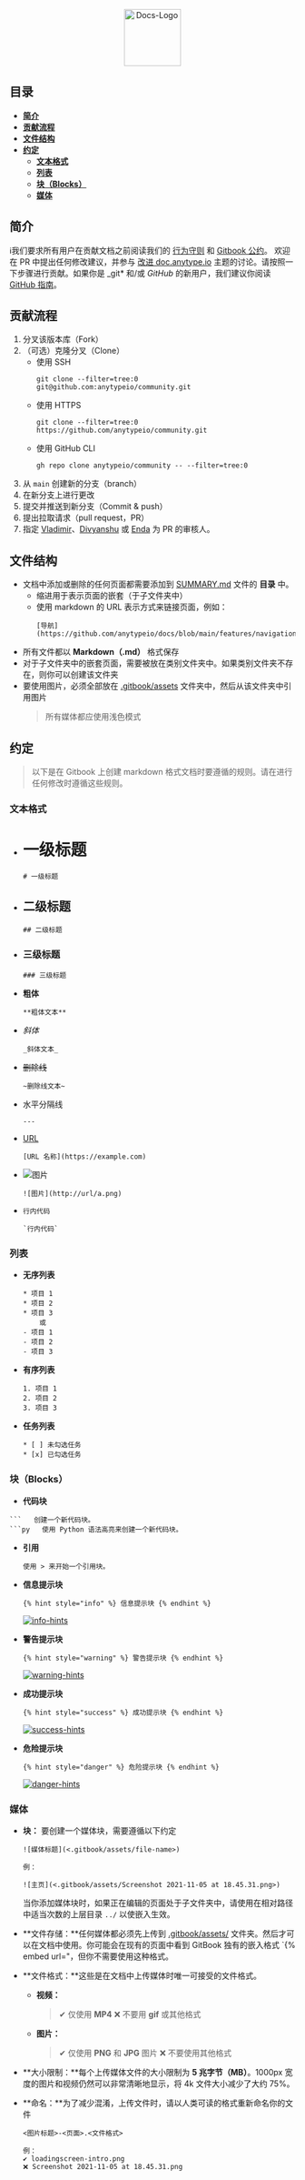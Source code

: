 <p align="center">
    <a href="https://doc.anytype.io">
        <img src="../.gitbook/assets/anytype-logo-360px.png" alt="Docs-Logo" width="100px" height="100px">
    </a>
</p>


## 目录

- [**简介**](#Intro)
- [**贡献流程**](#contribution-process)
- [**文件结构**](#file-structure)
- [**约定**](#conventions)
   - [**文本格式**](#text-formats)
   - [**列表**](#lists)
   - [**块（Blocks）**](#blocks)
   - [**媒体**](#media)

## 简介

ℹ️我们要求所有用户在贡献文档之前阅读我们的 [行为守则](https://github.com/anytypeio/community/blob/main/README.md#code-of-conduct) 和 [Gitbook 公约](#conventions)。
欢迎在 PR 中提出任何修改建议，并参与 [改进 doc.anytype.io](https://community.anytype.io/t/improvements-for-doc-anytype-io/2862) 主题的讨论。请按照一下步骤进行贡献。如果你是 \_git\* 和/或 _GitHub_ 的新用户，我们建议你阅读 [GitHub 指南](https://guides.github.com/introduction/flow/)。


## 贡献流程

1. 分叉该版本库（Fork）
2. （可选）克隆分叉（Clone）
   - 使用 SSH
      ```shell
      git clone --filter=tree:0 git@github.com:anytypeio/community.git
      ```
   - 使用 HTTPS
      ```shell
      git clone --filter=tree:0 https://github.com/anytypeio/community.git
      ```
   - 使用 GitHub CLI
      ```shell
      gh repo clone anytypeio/community -- --filter=tree:0
      ```
3. 从 `main` 创建新的分支（branch）
4. 在新分支上进行更改
5. 提交并推送到新分支（Commit & push）
6. 提出拉取请求（pull request，PR）
7. 指定 [Vladimir](https://github.com/d1eselboy)、[Divyanshu](https://github.com/div3xi) 或 [Enda](https://github.com/endac) 为 PR 的审核人。

## 文件结构

* 文档中添加或删除的任何页面都需要添加到 [SUMMARY.md](https://github.com/anytypeio/docs/blob/main/SUMMARY.md) 文件的 **目录** 中。
   * 缩进用于表示页面的嵌套（于子文件夹中）
   * 使用 markdown 的 URL 表示方式来链接页面，例如：
      ```
      [导航](https://github.com/anytypeio/docs/blob/main/features/navigation.md)
      ```
* 所有文件都以 **Markdown（.md）** 格式保存
* 对于子文件夹中的嵌套页面，需要被放在类别文件夹中。如果类别文件夹不存在，则你可以创建该文件夹
* 要使用图片，必须全部放在 [.gitbook/assets](https://github.com/anytypeio/docs/tree/main/.gitbook/assets) 文件夹中，然后从该文件夹中引用图片
   > 所有媒体都应使用浅色模式
## 约定

> 以下是在 Gitbook 上创建 markdown 格式文档时要遵循的规则。请在进行任何修改时遵循这些规则。

### 文本格式

- # 一级标题
   ```
   # 一级标题
   ```

- ## 二级标题
   ```
   ## 二级标题
   ```

- ### 三级标题
   ```
   ### 三级标题
   ```

- **粗体**
   ```
   **粗体文本**
   ```

- *斜体*
   ```
   _斜体文本_
   ```

- ~~删除线~~
   ```
   ~删除线文本~
   ```

- 水平分隔线
   ```
   ---
   ```

- [URL](#)
   ```
   [URL 名称](https://example.com)
   ```

- ![图片](#)
   ```
   ![图片](http://url/a.png)
   ```

- `行内代码`
   ```
   `行内代码`
   ```

### 列表

- **无序列表**
   ```
   * 项目 1
   * 项目 2
   * 项目 3
       或
   - 项目 1
   - 项目 2
   - 项目 3
   ```

- **有序列表**
   ```
   1. 项目 1
   2. 项目 2
   3. 项目 3
   ```

- **任务列表**
   ```
   * [ ] 未勾选任务
   * [x] 已勾选任务
   ```

### 块（Blocks）

- **代码块**
```
```   创建一个新代码块。
```py   使用 Python 语法高亮来创建一个新代码块。
```

- **引用**
   ```
   使用 > 来开始一个引用块。
   ```

- **信息提示块**
   ```
   {% hint style="info" %} 信息提示块 {% endhint %}
   ```
   <p align="left">
       <a href="https://doc.anytype.io">
           <img src="https://raw.githubusercontent.com/anytypeio/community/main/assets/info-hints-block.png" alt="info-hints">
       </a>
     </p>

- **警告提示块**
   ```
   {% hint style="warning" %} 警告提示块 {% endhint %}
   ```
   <p align="left">
       <a href="https://doc.anytype.io">
           <img src="https://raw.githubusercontent.com/anytypeio/community/main/assets/warning-hints-block.png" alt="warning-hints">
       </a>
     </p>

- **成功提示块**
   ```
   {% hint style="success" %} 成功提示块 {% endhint %}
   ```
   <p align="left">
       <a href="https://doc.anytype.io">
           <img src="https://raw.githubusercontent.com/anytypeio/community/main/assets/success-hints-block.png" alt="success-hints">
       </a>
     </p>

- **危险提示块**
   ```
   {% hint style="danger" %} 危险提示块 {% endhint %}
   ```
   <p align="left">
       <a href="https://doc.anytype.io">
           <img src="https://raw.githubusercontent.com/anytypeio/community/main/assets/danger-hint-block.png" alt="danger-hints">
       </a>
     </p>

### 媒体

- **块：** 要创建一个媒体块，需要遵循以下约定
   ```
   ![媒体标题](<.gitbook/assets/file-name>)
   
   例：
   
   ![主页](<.gitbook/assets/Screenshot 2021-11-05 at 18.45.31.png>)
   ```
   当你添加媒体块时，如果正在编辑的页面处于子文件夹中，请使用在相对路径中适当次数的上层目录 `../` 以使嵌入生效。

- **文件存储：**任何媒体都必须先上传到 [.gitbook/assets/](https://github.com/anytypeio/docs/tree/main/.gitbook/assets) 文件夹。然后才可以在文档中使用。你可能会在现有的页面中看到 GitBook 独有的嵌入格式 `{% embed url="，但你不需要使用这种格式。

- **文件格式：**这些是在文档中上传媒体时唯一可接受的文件格式。
   - **视频：**

      > ✔ 仅使用 **MP4**
      > ❌ 不要用 **gif** 或其他格式

   - **图片：**

      > ✔ 仅使用 **PNG** 和 **JPG** 图片
      > ❌ 不要使用其他格式

- **大小限制：**每个上传媒体文件的大小限制为 **5 兆字节（MB）**。1000px 宽度的图片和视频仍然可以非常清晰地显示，将 4k 文件大小减少了大约 75%。

- **命名：**为了减少混淆，上传文件时，请以人类可读的格式重新命名你的文件
   ```
   <图片标题>-<页面>.<文件格式>
   
   例：
   ✔️ loadingscreen-intro.png
   ❌ Screenshot 2021-11-05 at 18.45.31.png
